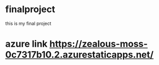 # finalproject
this is my final project
# azure link https://zealous-moss-0c7317b10.2.azurestaticapps.net/

